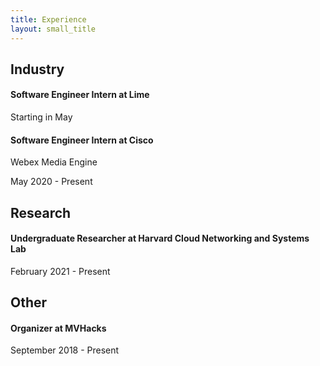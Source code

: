 ```yaml
---
title: Experience
layout: small_title
---
```


<h2>Industry</h2>
<div class="metadata">
    <h4>Software Engineer Intern at Lime</h4>
    <p class="duration">Starting in May</p>
</div>

<div class="metadata">
    <h4>Software Engineer Intern at Cisco</h4>
    <p class="duration">Webex Media Engine</p>
    <p class="duration">May 2020 - Present</p>
</div>

<h2>Research</h2>
<div class="metadata">
    <h4>Undergraduate Researcher at Harvard Cloud Networking and Systems Lab</h4>
    <p class="duration">February 2021 - Present</p>
</div>

<h2>Other</h2>
<div class="metadata">
    <h4>Organizer at MVHacks</h4>
    <p class="duration">September 2018 - Present</p>
</div>
